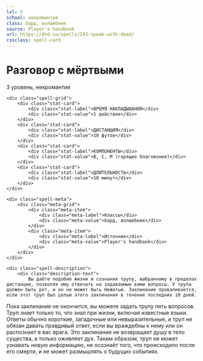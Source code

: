 ```yaml
---
lvl: 3
school: некромантия
class: бард, волшебник
source: Player's handbook
url: https://dnd.su/spells/293-speak-with-dead/
cssclass: spell-card
---
```


<div class="spell-container">
    <div class="spell-header">
        <h1 class="spell-name">Разговор с мёртвыми</h1>
        <div class="spell-level">3 уровень, некромантия</div>
    </div>
    
    <div class="spell-grid">
        <div class="stat-card">
            <div class="stat-label">ВРЕМЯ НАКЛАДЫВАНИЯ</div>
            <div class="stat-value">1 действие</div>
        </div>
        <div class="stat-card">
            <div class="stat-label">ДИСТАНЦИЯ</div>
            <div class="stat-value">10 футов</div>
        </div>
        <div class="stat-card">
            <div class="stat-label">КОМПОНЕНТЫ</div>
            <div class="stat-value">В, С, М (горящие благовония)</div>
        </div>
        <div class="stat-card">
            <div class="stat-label">ДЛИТЕЛЬНОСТЬ</div>
            <div class="stat-value">10 минут</div>
        </div>
    </div>
    
    <div class="spell-meta">
        <div class="meta-grid">
            <div class="meta-item">
                <div class="meta-label">Классы</div>
                <div class="meta-value">бард, волшебник</div>
            </div>
            <div class="meta-item">
                <div class="meta-label">Источник</div>
                <div class="meta-value">Player's handbook</div>
            </div>
        </div>
    </div>
    
    <div class="spell-description">
        <div class="description-text">
            Вы даёте подобие жизни и сознания трупу, выбранному в пределах дистанции, позволяя ему отвечать на задаваемые вами вопросы. У трупа должен быть рот, и он не может быть Нежитью. Заклинание проваливается, если этот труп был целью этого заклинания в течение последних 10 дней.
Пока заклинание не окончится, вы можете задать трупу пять вопросов. Труп знает только то, что знал при жизни, включая известные языки. Ответы обычно короткие, загадочные или невыразительные, и труп не обязан давать правдивый ответ, если вы враждебны к нему или он распознает в вас врага. Это заклинание не возвращает душу в тело существа, а только оживляет дух. Таким образом, труп не может узнавать новую информацию, не осознаёт того, что происходило после его смерти, и не может размышлять о будущих событиях.
        </div>
    </div>
</div>